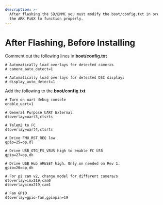 ```yaml
---
description: >-
  After flashing the SD/EMMC you must modify the boot/config.txt in order for
  the ARK Pi6X to function properly.
---
```


# After Flashing, Before Installing

Comment out the following lines in **boot/config.txt**

```
# Automatically load overlays for detected cameras
# camera_auto_detect=1

# Automatically load overlays for detected DSI displays
# display_auto_detect=1
```

Add the following to the **boot/config.txt**

```
# Turn on uart debug console
enable_uart=1

# General Purpose UART External
dtoverlay=uart3,ctsrts

# Telem2 to FC
dtoverlay=uart4,ctsrts

# Drive FMU_RST_REQ low
gpio=25=op,dl

# Drive USB_OTG_FS_VBUS high to enable FC USB
gpio=27=op,dh

# Drive USB Hub nRESET high. Only on needed on Rev 1.
gpio=26=op,dh

# For pi cam v2, change model for different camera/s
dtoverlay=imx219,cam0
dtoverlay=imx219,cam1

# Fan GPIO
dtoverlay=gpio-fan,gpiopin=19
```

